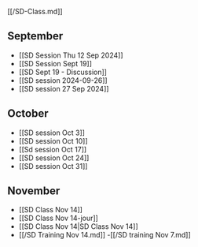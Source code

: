 [[/SD-Class.md]]
## September
- [[SD Session Thu 12 Sep 2024]]
- [[SD Session Sept 19]]
- [[SD Sept 19 - Discussion]]
- [[SD session 2024-09-26]]
- [[SD session  27 Sep 2024]]
## October
- [[SD session Oct 3]]
- [[SD session Oct 10]]
- [[Sd session Oct 17]]
- [[SD session Oct 24]]
- [[SD session Oct 31]]
## November
- [[SD Class Nov 14]]
- [[SD Class Nov 14-jour]]
- [[SD Class Nov 14|SD Class Nov 14]]
- [[/SD Training Nov 14.md]] 
-[[/SD training Nov 7.md]]  

